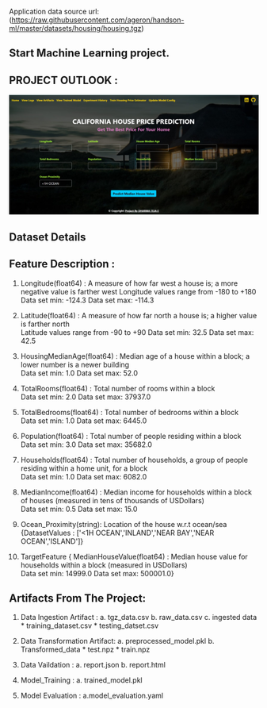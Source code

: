 Application data source url:
(https://raw.githubusercontent.com/ageron/handson-ml/master/datasets/housing/housing.tgz)

## Start Machine Learning project.

## PROJECT OUTLOOK :


![alt text](<project_Outlook/Screenshot 2024-02-22 001307.jpg>)

## Dataset Details
## Feature Description :

1. Longitude(float64)  :	A measure of how far west a house is; a more negative value is farther west	
                            Longitude values range from -180 to +180
                            Data set min: -124.3
                            Data set max: -114.3

2. Latitude(float64)  :	A measure of how far north a house is; a higher value is farther north	
                            Latitude values range from -90 to +90
                            Data set min:  32.5
                            Data set max:  42.5


3. HousingMedianAge(float64)  :	Median age of a house within a block; a lower number is a newer building	
                            Data set min:  1.0
                            Data set max:  52.0

4. TotalRooms(float64)  :	Total number of rooms within a block	                           
                            Data set min:  2.0
                            Data set max:  37937.0

5. TotalBedrooms(float64)  :	Total number of bedrooms within a block	                           
                            Data set min:  1.0
                            Data set max:  6445.0

6. Population(float64)  :	Total number of people residing within a block	                          
                            Data set min:  3.0
                            Data set max:  35682.0
7. Households(float64)  :	Total number of households, a group of people residing within a home unit, for a block	                         
                            Data set min:  1.0
                            Data set max:  6082.0
8. MedianIncome(float64)  :	Median income for households within a block of houses (measured in tens of thousands of USDollars)	     
                            Data set min:  0.5
                            Data set max:  15.0

9. Ocean_Proximity(string):  Location of the house w.r.t ocean/sea
                            {DatasetValues : ['<1H OCEAN','INLAND','NEAR BAY','NEAR OCEAN','ISLAND']}


10. TargetFeature
    { MedianHouseValue(float64)  :	Median house value for households within a block (measured in USDollars)                        
                            Data set min:  14999.0
                            Data set max:  500001.0}


## Artifacts From The Project:
1. Data Ingestion Artifact :
        a. tgz_data.csv
        b. raw_data.csv
        c. ingested data
            * training_dataset.csv
            * testing_datset.csv

2. Data Transformation Artifact:
        a. preprocessed_model.pkl
        b. Transformed_data
            * test.npz
            * train.npz

3. Data Vaildation :
        a. report.json
        b. report.html

4. Model_Training :
        a. trained_model.pkl


5. Model Evaluation :
        a.model_evaluation.yaml







